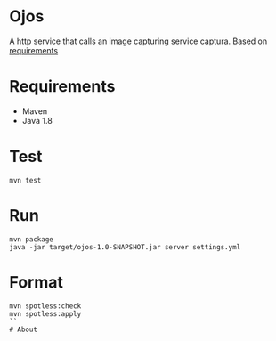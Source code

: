 
# Ojos
A http service that calls an image capturing service captura. Based on [requirements](./docs/requirements.md)


# Requirements
* Maven
* Java 1.8

# Test
```
mvn test
```

# Run
```
mvn package
java -jar target/ojos-1.0-SNAPSHOT.jar server settings.yml
```

# Format
```
mvn spotless:check
mvn spotless:apply
``
# About
